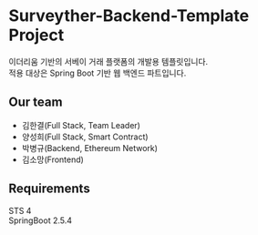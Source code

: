 # Surveyther-Backend-Template Project

이더리움 기반의 서베이 거래 플랫폼의 개발용 템플릿입니다.   
적용 대상은 Spring Boot 기반 웹 백엔드 파트입니다.

## Our team

- 김한결(Full Stack, Team Leader)
- 양성희(Full Stack, Smart Contract)
- 박병규(Backend, Ethereum Network) 
- 김소망(Frontend)

## Requirements

STS 4   
SpringBoot 2.5.4   
